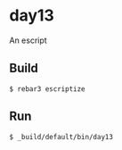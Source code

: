 day13
=====

An escript

Build
-----

    $ rebar3 escriptize

Run
---

    $ _build/default/bin/day13
